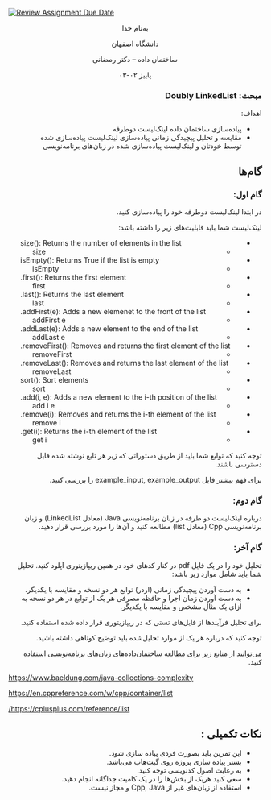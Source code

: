 [![Review Assignment Due Date](https://classroom.github.com/assets/deadline-readme-button-24ddc0f5d75046c5622901739e7c5dd533143b0c8e959d652212380cedb1ea36.svg)](https://classroom.github.com/a/t8PPNKHn)
<div dir='rtl' align="center">
به‌نام خدا

  دانشگاه اصفهان

  ساختمان داده – دکتر رمضانی 

  پاییز ۰۲-۰۳

<div dir='rtl' align="right">


### مبحث: Doubly LinkedList 
اهداف:
+ پیاده‌سازی ساختمان داده لینک‌لیست دوطرفه
+ مقایسه و تحلیل پیچیدگی زمانی پیاده‌سازی لینک‌لیست پیاده‌سازی شده توسط خودتان و لینک‌لیست پیاده‌سازی شده در زبان‌های برنامه‌نویسی

 
## گام‌ها

### گام اول:
در ابتدا لینک‌لیست دوطرفه خود را پیاده‌سازی کنید. 


لینک‌لیست شما باید قابلیت‌های زیر را داشته باشد:
<div dir='rtl' align="left">

+ size(): Returns the number of elements in the list
  + size
+ isEmpty(): Returns True if the list is empty
  + isEmpty
+ first(): Returns the first element.
  + first
+ last(): Returns the last element.
  + last
+ addFirst(e): Adds a new elemenet to the front of the list.
  + addFirst e 
+ addLast(e): Adds a new element to the end of the list.
  + addLast e 
+ removeFirst(): Removes and returns the first element of the list.
  + removeFirst
+ removeLast(): Removes and returns the last element of the list.
  + removeLast 
+ sort(): Sort elements
  + sort
+ add(i, e): Adds a new element to the i-th position of the list.
  + add i e 
+ remove(i): Removes and returns the i-th element of the list.
  + remove i
+ get(i): Returns the i-th element of the list.
  + get i
<div dir='rtl' align="right">
توجه کنید که توابع شما باید از طریق دستوراتی که زیر هر تابع نوشته شده قابل دسترسی باشند.

برای فهم بیشتر فایل example_input, example_output را بررسی کنید.


### گام دوم:
درباره لینک‌لیست دو طرفه در زبان برنامه‌نویسی Java (معادل LinkedList) و زبان برنامه‌نویسی Cpp (معادل list) مطالعه کنید و آن‌ها را مورد بررسی قرار دهید.


### گام آخر:
تحلیل خود را در یک فایل pdf در کنار کدهای خود در همین ریپازیتوری آپلود کنید.
تحلیل شما باید شامل موارد زیر باشد:
+ به دست آوردن پیچیدگی زمانی (اردر) توابع هر دو نسخه و مقایسه با یکدیگر.
+ به دست آوردن زمان اجرا و حافظه مصرفی هر یک از توابع در هر دو نسخه به ازای یک مثال مشخص و مقایسه با یکدیگر.

برای تحلیل فرآیند‌ها از فایل‌های تستی که در ریپازیتوری قرار داده شده استفاده کنید.

توجه کنید که درباره هر یک از موارد تحلیل‌شده باید توضیح کوتاهی داشته باشید.

می‌توانید از منابع زیر برای مطالعه ساختمان‌داده‌های زبان‌های برنامه‌نویسی استفاده کنید.
<div dir='rtl' align="left">

https://www.baeldung.com/java-collections-complexity

https://en.cppreference.com/w/cpp/container/list

https://cplusplus.com/reference/list/
<div dir='rtl' align="right">

## نکات تکمیلی :
+ این تمرین باید بصورت فردی پیاده سازی شود.
+ بستر پیاده سازی پروژه روی گیت‌هاب می‌باشد.
+ به رعایت اصول کدنویسی توجه کنید.
+ سعی کنید هریک از بخش‌ها را در یک کامیت جداگانه انجام دهید.
+ استفاده از زبان‌های غیر از Cpp, Java و مجاز نیست.


</div>
